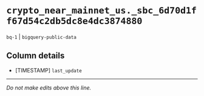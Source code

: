 # `crypto_near_mainnet_us._sbc_6d70d1ff67d54c2db5dc8e4dc3874880`
`bq-1` | `bigquery-public-data`

## Column details
* [TIMESTAMP] `last_update`

-------------------------------------------------------------------------------
*Do not make edits above this line.*
